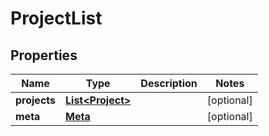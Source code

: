 
# ProjectList

## Properties
Name | Type | Description | Notes
------------ | ------------- | ------------- | -------------
**projects** | [**List&lt;Project&gt;**](Project.md) |  |  [optional]
**meta** | [**Meta**](Meta.md) |  |  [optional]



